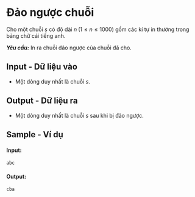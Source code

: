 
# Đảo ngược chuỗi

Cho một chuỗi $s$ có độ dài $n \; (1 \le n \le 1000)$ gồm các kí tự in thường trong bảng chữ cái tiếng anh.

***Yêu cầu:*** In ra chuỗi đảo ngược của chuỗi đã cho.

## Input - Dữ liệu vào

- Một dòng duy nhất là chuỗi $s$.

## Output - Dữ liệu ra

- Một dòng duy nhất là chuỗi $s$ sau khi bị đảo ngược.

## Sample - Ví dụ

#### Input:

```
abc
```

#### Output:

```
cba
```
